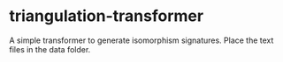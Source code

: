 # triangulation-transformer
A simple transformer to generate isomorphism signatures. Place the text files in the data folder.